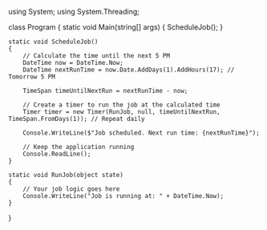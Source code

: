 using System;
using System.Threading;

class Program
{
    static void Main(string[] args)
    {
        ScheduleJob();
    }

    static void ScheduleJob()
    {
        // Calculate the time until the next 5 PM
        DateTime now = DateTime.Now;
        DateTime nextRunTime = now.Date.AddDays(1).AddHours(17); // Tomorrow 5 PM

        TimeSpan timeUntilNextRun = nextRunTime - now;

        // Create a timer to run the job at the calculated time
        Timer timer = new Timer(RunJob, null, timeUntilNextRun, TimeSpan.FromDays(1)); // Repeat daily

        Console.WriteLine($"Job scheduled. Next run time: {nextRunTime}");

        // Keep the application running
        Console.ReadLine();
    }

    static void RunJob(object state)
    {
        // Your job logic goes here
        Console.WriteLine("Job is running at: " + DateTime.Now);
    }
}
